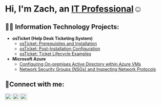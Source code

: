 <h1>Hi, I'm Zach, an <a href="https://linkedin.com/in/Josh">IT Professional</a>☺</h1>

<h2>👨‍💻 Information Technology Projects:</h2>

- <b>osTicket (Help Desk Ticketing System)</b>
  - [osTicket: Prerequisites and Installation](https://github.com/ezachary74/osticket-prereqs)
  - [osTicket: Post-Installation Configuration](https://github.com/ezachary74/post-install-config)
  - [osTicket: Ticket Lifecycle Examples](https://github.com/ezachary74/ticket-lifecycle)
- <b>Microsoft Azure</b>
  - [Configuring On-premises Active Directory within Azure VMs](https://github.com/ezachary74/Configure-ad)
  - [Network Security Groups (NSGs) and Inspecting Network Protocols](https://github.com/ezachary74/Azure-network-protocols)

<h2>🤳Connect with me:</h2>

[<img align="left" alt="Josh | Twitter" width="22px" src="https://cdn.jsdelivr.net/npm/simple-icons@v3/icons/twitter.svg" />][twitter]
[<img align="left" alt="Josh | LinkedIn" width="22px" src="https://cdn.jsdelivr.net/npm/simple-icons@v3/icons/linkedin.svg" />][linkedin]
[<img align="left" alt="Josh | Instagram" width="22px" src="https://cdn.jsdelivr.net/npm/simple-icons@v3/icons/instagram.svg" />][instagram]

[twitter]: https://twitter.com/Josh
[instagram]: https://www.instagram.com/Josh
[linkedin]: https://linkedin.com/in/Josh
